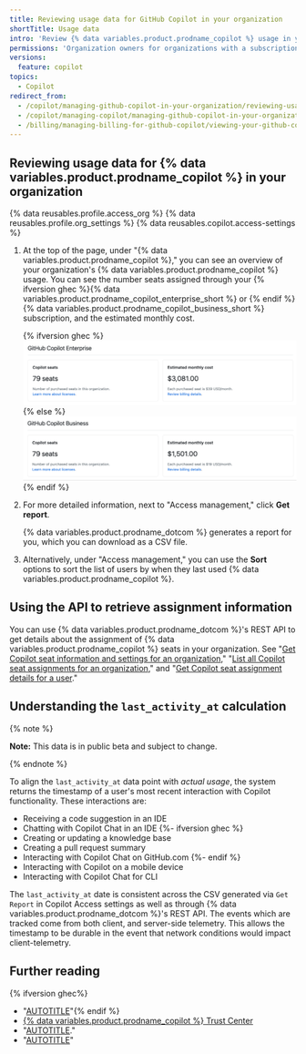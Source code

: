 ```yaml
---
title: Reviewing usage data for GitHub Copilot in your organization
shortTitle: Usage data
intro: 'Review {% data variables.product.prodname_copilot %} usage in your organization to make informed decisions about seat assignment.'
permissions: 'Organization owners for organizations with a subscription to {% ifversion ghec %}{% data variables.product.prodname_copilot_enterprise_short %} or{% endif %} {% data variables.product.prodname_copilot_business_short %}.'
versions:
  feature: copilot
topics:
  - Copilot
redirect_from:
  - /copilot/managing-github-copilot-in-your-organization/reviewing-usage-data-for-github-copilot-in-your-organization
  - /copilot/managing-copilot/managing-github-copilot-in-your-organization/reviewing-usage-data-for-github-copilot-in-your-organization
  - /billing/managing-billing-for-github-copilot/viewing-your-github-copilot-usage
---
```


## Reviewing usage data for {% data variables.product.prodname_copilot %} in your organization

{% data reusables.profile.access_org %}
{% data reusables.profile.org_settings %}
{% data reusables.copilot.access-settings %}
1. At the top of the page, under "{% data variables.product.prodname_copilot %}," you can see an overview of your organization's {% data variables.product.prodname_copilot %} usage. You can see the number seats assigned through your {% ifversion ghec %}{% data variables.product.prodname_copilot_enterprise_short %} or {% endif %}{% data variables.product.prodname_copilot_business_short %} subscription, and the estimated monthly cost.

   {% ifversion ghec %}
   ![Screenshot of the {% data variables.product.prodname_copilot %} usage overview.](/assets/images/help/copilot/copilot-usage-overview-enterprise.png)
   {% else %}
   ![Screenshot of the {% data variables.product.prodname_copilot %} usage overview.](/assets/images/help/copilot/copilot-usage-overview.png)
   {% endif %}

1. For more detailed information, next to "Access management," click **Get report**.

   {% data variables.product.prodname_dotcom %} generates a report for you, which you can download as a CSV file.

1. Alternatively, under "Access management," you can use the **Sort** options to sort the list of users by when they last used {% data variables.product.prodname_copilot %}.

## Using the API to retrieve assignment information

You can use {% data variables.product.prodname_dotcom %}'s REST API to get details about the assignment of {% data variables.product.prodname_copilot %} seats in your organization. See "[Get Copilot seat information and settings for an organization](/rest/copilot/copilot-user-management?apiVersion=2022-11-28#get-copilot-seat-information-and-settings-for-an-organization)," "[List all Copilot seat assignments for an organization](/rest/copilot/copilot-user-management?apiVersion=2022-11-28#list-all-copilot-seat-assignments-for-an-organization)," and "[Get Copilot seat assignment details for a user](/rest/copilot/copilot-user-management?apiVersion=2022-11-28#get-copilot-seat-assignment-details-for-a-user)."

## Understanding the `last_activity_at` calculation

{% note %}

**Note:** This data is in public beta and subject to change.

{% endnote %}

To align the `last_activity_at` data point with _actual usage_, the system returns the timestamp of a user's most recent interaction with Copilot functionality. These interactions are:

* Receiving a code suggestion in an IDE
* Chatting with Copilot Chat in an IDE
{%- ifversion ghec %}
* Creating or updating a knowledge base
* Creating a pull request summary
* Interacting with Copilot Chat on GitHub.com
{%- endif %}
* Interacting with Copilot on a mobile device
* Interacting with Copilot Chat for CLI

The `last_activity_at` date is consistent across the CSV generated via `Get Report` in Copilot Access settings as well as through {% data variables.product.prodname_dotcom %}'s REST API. The events which are tracked come from both client, and server-side telemetry. This allows the timestamp to be durable in the event that network conditions would impact client-telemetry.

## Further reading

{% ifversion ghec%}
* "[AUTOTITLE](/copilot/managing-copilot/managing-copilot-for-your-enterprise/viewing-copilot-usage-for-your-enterprise)"{% endif %}
* [{% data variables.product.prodname_copilot %} Trust Center](https://resources.github.com/copilot-trust-center)
* "[AUTOTITLE](/copilot/managing-github-copilot-in-your-organization/granting-access-to-copilot-for-members-of-your-organization)."
* "[AUTOTITLE](/copilot/managing-copilot/managing-github-copilot-in-your-organization/managing-access-to-github-copilot-in-your-organization/revoking-access-to-copilot-for-members-of-your-organization)"
